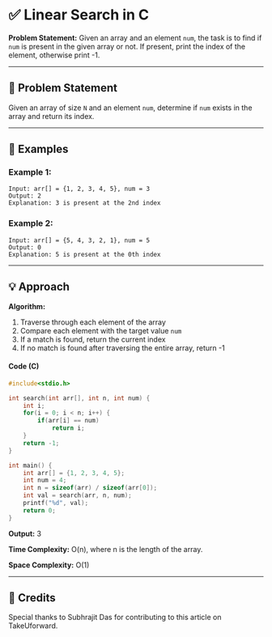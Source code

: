 # ✅ Linear Search in C

**Problem Statement:** Given an array and an element `num`, the task is to find if `num` is present in the given array or not. If present, print the index of the element, otherwise print -1.

---

## 📌 Problem Statement

Given an array of size `N` and an element `num`, determine if `num` exists in the array and return its index.

---

## 🧪 Examples

### Example 1:
```
Input: arr[] = {1, 2, 3, 4, 5}, num = 3
Output: 2
Explanation: 3 is present at the 2nd index
```

### Example 2:
```
Input: arr[] = {5, 4, 3, 2, 1}, num = 5
Output: 0
Explanation: 5 is present at the 0th index
```

---

## 💡 Approach

**Algorithm:**
1. Traverse through each element of the array
2. Compare each element with the target value `num`
3. If a match is found, return the current index
4. If no match is found after traversing the entire array, return -1

#### Code (C)
```c
#include<stdio.h>

int search(int arr[], int n, int num) {
    int i;
    for(i = 0; i < n; i++) {
        if(arr[i] == num)
            return i;
    }
    return -1;
}

int main() {
    int arr[] = {1, 2, 3, 4, 5};
    int num = 4;
    int n = sizeof(arr) / sizeof(arr[0]);
    int val = search(arr, n, num);
    printf("%d", val);
    return 0;
}
```
**Output:** 3

**Time Complexity:** O(n), where n is the length of the array.

**Space Complexity:** O(1)

---

## 🙌 Credits

Special thanks to Subhrajit Das for contributing to this article on TakeUforward.

